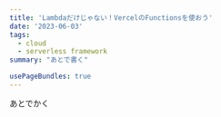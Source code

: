 ```yaml
---
title: 'Lambdaだけじゃない！VercelのFunctionsを使おう'
date: '2023-06-03'
tags:
  - cloud
  - serverless framework
summary: "あとで書く"

usePageBundles: true
---
```


あとでかく
